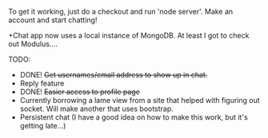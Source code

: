 To get it working, just do a checkout and run 'node server'. Make an account and start chatting!

+Chat app now uses a local instance of MongoDB. At least I got to check out Modulus....

TODO:
<ul>
<li>DONE! <del>Get usernames/email address to show up in chat.</del></li>
<li>Reply feature</li>
<li>DONE! <del>Easier access to profile page</del></li>
<li>Currently borrowing a lame view from a site that helped with figuring out socket. Will make another that uses bootstrap.</li>
<li>Persistent chat (I have a good idea on how to make this work, but it's getting late...)</li>
</ul>